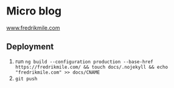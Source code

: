 # Micro blog

www.fredrikmile.com

## Deployment

1. run `ng build --configuration production --base-href https://fredrikmile.com/ && touch docs/.nojekyll && echo "fredrikmile.com" >> docs/CNAME`
2. `git push`
